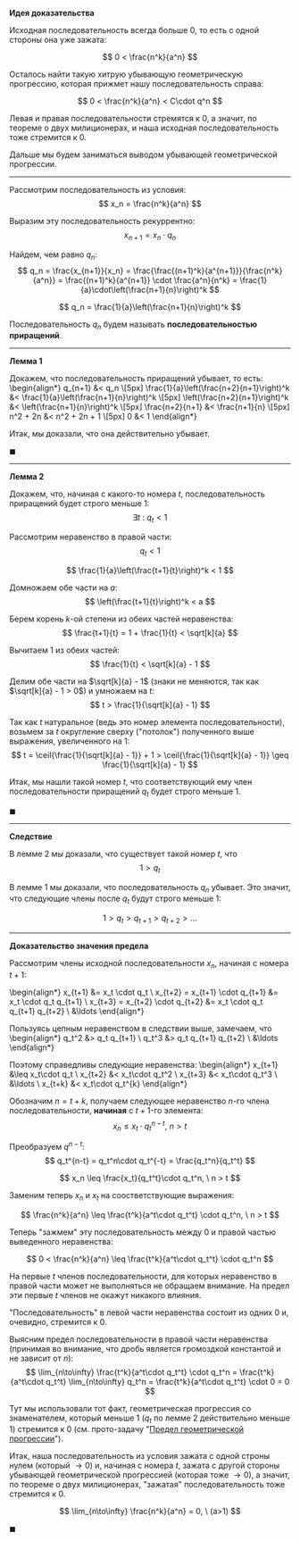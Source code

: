 **Идея доказательства**

Исходная последовательность всегда больше $0$, то есть с одной стороны она уже зажата:

$$ 0 < \frac{n^k}{a^n} $$

Осталось найти такую хитрую убывающую геометрическую прогрессию, которая прижмет нашу последовательность справа:

$$ 0 < \frac{n^k}{a^n} < C\cdot q^n $$

Левая и правая последовательности стремятся к $0$, а значит, по теореме о двух милиционерах, и наша исходная последовательность тоже стремится к $0$.

Дальше мы будем заниматься выводом убывающей геометрической прогрессии.

---

Рассмотрим последовательность из условия:
$$ x_n = \frac{n^k}{a^n} $$

Выразим эту последовательность рекуррентно:
$$ x_{n+1} = x_{n} \cdot q_n$$

Найдем, чем равно $q_n$:
$$ q_n = \frac{x_{n+1}}{x_n} = \frac{\frac{(n+1)^k}{a^{n+1}}}{\frac{n^k}{a^n}} = \frac{(n+1)^k}{a^{n+1}} \cdot \frac{a^n}{n^k} = \frac{1}{a}\cdot\left(\frac{n+1}{n}\right)^k $$

$$ q_n = \frac{1}{a}\left(\frac{n+1}{n}\right)^k $$

Последовательность $q_n$ будем называть **последовательностью приращений**.

---

**Лемма 1**

Докажем, что последовательность приращений убывает, то есть:
\begin{align*}
    q_{n+1} &< q_n \\[5px]
    \frac{1}{a}\left(\frac{n+2}{n+1}\right)^k &< \frac{1}{a}\left(\frac{n+1}{n}\right)^k \\[5px]
    \left(\frac{n+2}{n+1}\right)^k &< \left(\frac{n+1}{n}\right)^k \\[5px]
    \frac{n+2}{n+1} &< \frac{n+1}{n} \\[5px]
    n^2 + 2n &< n^2 + 2n + 1 \\[5px]
    0 &< 1
\end{align*}

Итак, мы доказали, что она действительно убывает.

$\blacksquare$

---

**Лемма 2**

Докажем, что, начиная с какого-то номера $t$, последовательность приращений будет строго меньше $1$:
$$ \exists t \ : \ q_{t} < 1 $$

Рассмотрим неравенство в правой части:
$$ q_{t} < 1 $$

$$ \frac{1}{a}\left(\frac{t+1}{t}\right)^k < 1 $$

Домножаем обе части на $a$:
$$ \left(\frac{t+1}{t}\right)^k < a $$

Берем корень $k$-ой степени из обеих частей неравенства:
$$ \frac{t+1}{t} = 1 + \frac{1}{t} < \sqrt[k]{a} $$

Вычитаем $1$ из обеих частей:
$$ \frac{1}{t} < \sqrt[k]{a} - 1 $$

Делим обе части на $\sqrt[k]{a} - 1$ (знаки не меняются, так как $\sqrt[k]{a} - 1 > 0$) и умножаем на $t$:
$$ t > \frac{1}{\sqrt[k]{a} - 1} $$

Так как $t$ натуральное (ведь это номер элемента последовательности), возьмем за $t$ округление сверху ("потолок") полученного выше выражения, увеличенного на $1$:
$$ t = \ceil{\frac{1}{\sqrt[k]{a} - 1}} + 1 > \ceil{\frac{1}{\sqrt[k]{a} - 1}} \geq \frac{1}{\sqrt[k]{a} - 1} $$

Итак, мы нашли такой номер $t$, что соответствующий ему член последовательности приращений $q_t$ будет строго меньше $1$.

$\blacksquare$

---

**Следствие**

В лемме 2 мы доказали, что существует такой номер $t$, что
$$ 1 > q_t $$

В лемме 1 мы доказали, что последовательность $q_n$ убывает. Это значит, что следующие члены после $q_t$ будут строго меньше $1$:

$$ 1 > q_t > q_{t+1} > q_{t+2} > \ldots $$

---

**Доказательство значения предела**

Рассмотрим члены исходной последовательности $x_n$, начиная с номера $t+1$:

\begin{align*}
    x_{t+1} &= x_t \cdot q_t 
    \\
    x_{t+2} = x_{t+1} \cdot q_{t+1} &= x_t \cdot q_t q_{t+1}
    \\
    x_{t+3} = x_{t+2} \cdot q_{t+2} &= x_t \cdot q_t q_{t+1} q_{t+2}
    \\
    &\ldots
\end{align*}

Пользуясь цепным неравенством в следствии выше, замечаем, что
\begin{align*}
    q_t^2 &> q_t q_{t+1}
    \\
    q_t^3 &> q_t q_{t+1} q_{t+2}
    \\
    &\ldots
\end{align*}

Поэтому справедливы следующие неравенства:
\begin{align*}
    x_{t+1} &\leq x_t\cdot q_t
    \\
    x_{t+2} &< x_t\cdot q_t^2
    \\
    x_{t+3} &< x_t\cdot q_t^3
    \\
    &\ldots
    \\
    x_{t+k} &< x_t\cdot q_t^{k}
\end{align*}

Обозначим $n = t + k$, получаем следующее неравенство $n$-го члена последовательности, **начиная** с $t+1$-го элемента:
$$ x_n \leq x_t\cdot q_t^{n-t}, \ n > t $$

Преобразуем $q^{n-t}$:
$$ q_t^{n-t} = q_t^n\cdot q_t^{-t} = \frac{q_t^n}{q_t^t} $$

$$ x_n \leq \frac{x_t}{q_t^t}\cdot q_t^n, \ n > t $$

Заменим теперь $x_n$ и $x_t$ на соостветствующие выражения:

$$ \frac{n^k}{a^n} \leq \frac{t^k}{a^t\cdot q_t^t} \cdot q_t^n, \ n > t $$

Теперь "зажмем" эту последовательность между $0$ и правой частью выведенного неравенства:

$$ 0 < \frac{n^k}{a^n} \leq \frac{t^k}{a^t\cdot q_t^t} \cdot q_t^n $$

На первые $t$ членов последовательности, для которых неравенство в правой части может не выполняться не обращаем внимание.
На предел эти первые $t$ членов не окажут никакого влияния.

"Последовательность" в левой части неравенства состоит из одних $0$ и, очевидно, стремится к $0$.

Выясним предел последовательности в правой части неравенства (принимая во внимание, что дробь является громоздкой константой и не зависит от $n$):
$$ \lim_{n\to\infty} \frac{t^k}{a^t\cdot q_t^t} \cdot q_t^n = \frac{t^k}{a^t\cdot q_t^t} \lim_{n\to\infty} q_t^n = \frac{t^k}{a^t\cdot q_t^t} \cdot 0 = 0 $$

Тут мы использовали тот факт, геометрическая прогрессия со знаменателем, который меньше $1$ ($q_t$ по лемме 2 действительно меньше $1$) стремится к $0$ (см. прото-задачу "[Предел геометрической прогрессии](/proto/sequences/limits/geometric-progression)").

Итак, наша последовательность из условия зажата с одной строны нулем (который $\to 0$) и, начиная с номера $t$, зажата с другой стороны убывающей геометрической прогрессией (которая тоже $\to 0$), а значит, по теореме о двух
милиционерах, "зажатая" последовательность тоже стремится к $0$.

$$ \lim_{n\to\infty} \frac{n^k}{a^n} = 0, \ (a>1) $$

$\blacksquare$